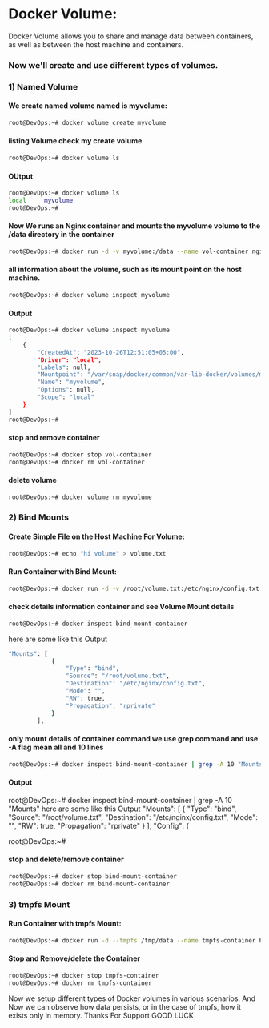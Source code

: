 # Docker Volume:
Docker Volume allows you to share and manage data between containers, as well as between the host machine and containers. 

### Now we'll create and use different types of volumes.

### 1) Named Volume

#### We create named volume named is myvolume:
```sh
root@DevOps:~# docker volume create myvolume
```

#### listing Volume check my create volume
```sh
root@DevOps:~# docker volume ls
```

#### OUtput
```sh
root@DevOps:~# docker volume ls
local     myvolume
root@DevOps:~#
```

#### Now We runs an Nginx container and mounts the myvolume volume to the /data directory in the container
```sh
root@DevOps:~# docker run -d -v myvolume:/data --name vol-container nginx
```

#### all information about the volume, such as its mount point on the host machine.
```sh
root@DevOps:~# docker volume inspect myvolume
```
#### Output
```sh
root@DevOps:~# docker volume inspect myvolume
[
    {
        "CreatedAt": "2023-10-26T12:51:05+05:00",
        "Driver": "local",
        "Labels": null,
        "Mountpoint": "/var/snap/docker/common/var-lib-docker/volumes/myvolume/_data",
        "Name": "myvolume",
        "Options": null,
        "Scope": "local"
    }
]
root@DevOps:~# 
```

#### stop and remove container
```sh
root@DevOps:~# docker stop vol-container
root@DevOps:~# docker rm vol-container
```
#### delete volume
```sh
root@DevOps:~# docker volume rm myvolume
```

### 2) Bind Mounts

#### Create Simple File on the Host Machine For Volume:
```sh
root@DevOps:~# echo "hi volume" > volume.txt
```

#### Run Container with Bind Mount:
```sh
root@DevOps:~# docker run -d -v /root/volume.txt:/etc/nginx/config.txt --name bind-mount-container nginx
```

#### check details information container and see Volume Mount details 
```sh
root@DevOps:~# docker inspect bind-mount-container
```
here are some like this Output
```sh
"Mounts": [
            {
                "Type": "bind",
                "Source": "/root/volume.txt",
                "Destination": "/etc/nginx/config.txt",
                "Mode": "",
                "RW": true,
                "Propagation": "rprivate"
            }
        ],

```

#### only mount details of container command we use grep command and use -A flag mean all and 10 lines
```sh
root@DevOps:~# docker inspect bind-mount-container | grep -A 10 "Mounts" 
```
#### Output
root@DevOps:~# docker inspect bind-mount-container | grep -A 10 "Mounts" 
here are some like this Output
    "Mounts": [
            {
                "Type": "bind",
                "Source": "/root/volume.txt",
                "Destination": "/etc/nginx/config.txt",
                "Mode": "",
                "RW": true,
                "Propagation": "rprivate"
            }
        ],
        "Config": {

root@DevOps:~# 

#### stop and delete/remove container
```sh
root@DevOps:~# docker stop bind-mount-container
root@DevOps:~# docker rm bind-mount-container
```

### 3) tmpfs Mount

#### Run Container with tmpfs Mount:
```sh
root@DevOps:~# docker run -d --tmpfs /tmp/data --name tmpfs-container busybox
```
#### Stop and Remove/delete the Container
```sh
root@DevOps:~# docker stop tmpfs-container
root@DevOps:~# docker rm tmpfs-container
```

Now we setup different types of Docker volumes in various scenarios. 
And Now we can observe how data persists, or in the case of tmpfs, how it exists only in memory.
Thanks For Support 
GOOD LUCK 
